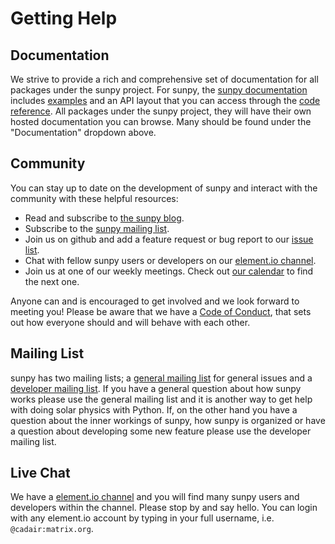 # Getting Help

## Documentation

We strive to provide a rich and comprehensive set of documentation for all packages under the sunpy project.
For sunpy, the [sunpy documentation] includes [examples] and an API layout that you can access through the [code reference].
All packages under the sunpy project, they will have their own hosted documentation you can browse.
Many should be found under the "Documentation" dropdown above.

## Community

You can stay up to date on the development of sunpy and interact with the community with these helpful resources:

- Read and subscribe to [the sunpy blog].
- Subscribe to the [sunpy mailing list].
- Join us on github and add a feature request or bug report to our [issue list].
- Chat with fellow sunpy users or developers on our [element.io channel].
- Join us at one of our weekly meetings. Check out [our calendar] to find the next one.

Anyone can and is encouraged to get involved and we look forward to meeting you!
Please be aware that we have a [Code of Conduct], that sets out how everyone should and will behave with each other.

## Mailing List

sunpy has two mailing lists; a [general mailing list] for general issues and a [developer mailing list].
If you have a general question about how sunpy works please use the general mailing list and it is another way to get help with doing solar physics with Python.
If, on the other hand you have a question about the inner workings of sunpy, how sunpy is organized or have a question about developing some new feature please use the developer mailing list.

## Live Chat

We have a [element.io channel] and you will find many sunpy users and developers within the channel.
Please stop by and say hello.
You can login with any element.io account by typing in your full username, i.e. `@cadair:matrix.org`.

  [sunpy documentation]: https://docs.sunpy.org/en/stable/
  [code reference]: https://docs.sunpy.org/en/stable/code_ref/index.html
  [examples]: https://docs.sunpy.org/en/stable/generated/gallery/index.html
  [the sunpy blog]: https://sunpy.org/blog.html
  [sunpy mailing list]: https://groups.google.com/forum/#!forum/sunpy
  [issue list]: https://github.com/sunpy/sunpy/issues?q=is%3Aissue+is%3Aopen+label%3A%22Good+First+Issue%22+sort%3Aupdated-desc
  [element.io channel]: https://openastronomy.element.io/#/room/#sunpy:openastronomy.org
  [our calendar]: https://calendar.google.com/calendar/embed?src=g9c9eakg98b5cbogd7m5ta6h8s@group.calendar.google.com&pli=1
  [Code of Conduct]: https://docs.sunpy.org/en/latest/code_of_conduct.html
  [general mailing list]: https://groups.google.com/g/sunpy
  [developer mailing list]: https://groups.google.com/forum/#!forum/sunpy-dev
